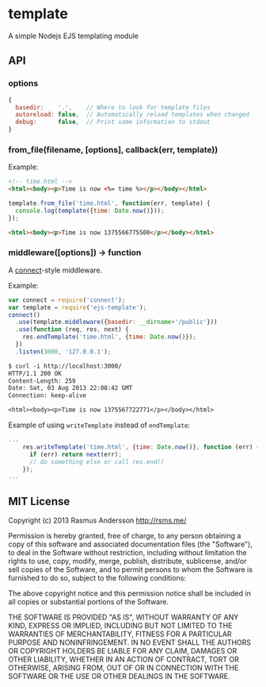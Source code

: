 # template

A simple Nodejs EJS templating module

## API

### options

```js
{
  basedir:    '.',    // Where to look for template files
  autoreload: false,  // Automatically reload templates when changed
  debug:      false,  // Print some information to stdout
}
```

### from_file(filename, [options], callback(err, template))

Example:

```html
<!-- time.html -->
<html><body><p>Time is now <%= time %></p></body></html>
```

```js
template.from_file('time.html', function(err, template) {
  console.log(template({time: Date.now()}));
});
```

```html
<html><body><p>Time is now 1375566775500</p></body></html>
```

### middleware([options]) -> function

A [connect](https://github.com/senchalabs/connect)-style middleware.

Example:

```js
var connect = require('connect');
var template = require('ejs-template');
connect()
  .use(template.middleware({basedir: __dirname+'/public'}))
  .use(function (req, res, next) {
    res.endTemplate('time.html', {time: Date.now()});
  })
  .listen(3000, '127.0.0.1');
```

```txt
$ curl -i http://localhost:3000/
HTTP/1.1 200 OK
Content-Length: 259
Date: Sat, 03 Aug 2013 22:08:42 GMT
Connection: keep-alive

<html><body><p>Time is now 1375567722771</p></body></html>
```

Example of using `writeTemplate` instead of `endTemplate`:

```js
...
    res.writeTemplate('time.html', {time: Date.now()}, function (err) {
      if (err) return next(err);
      // do something else or call res.end()
    });
...
```

## MIT License

Copyright (c) 2013 Rasmus Andersson <http://rsms.me/>

Permission is hereby granted, free of charge, to any person obtaining a copy
of this software and associated documentation files (the "Software"), to deal
in the Software without restriction, including without limitation the rights
to use, copy, modify, merge, publish, distribute, sublicense, and/or sell
copies of the Software, and to permit persons to whom the Software is
furnished to do so, subject to the following conditions:

The above copyright notice and this permission notice shall be included in
all copies or substantial portions of the Software.

THE SOFTWARE IS PROVIDED "AS IS", WITHOUT WARRANTY OF ANY KIND, EXPRESS OR
IMPLIED, INCLUDING BUT NOT LIMITED TO THE WARRANTIES OF MERCHANTABILITY,
FITNESS FOR A PARTICULAR PURPOSE AND NONINFRINGEMENT. IN NO EVENT SHALL THE
AUTHORS OR COPYRIGHT HOLDERS BE LIABLE FOR ANY CLAIM, DAMAGES OR OTHER
LIABILITY, WHETHER IN AN ACTION OF CONTRACT, TORT OR OTHERWISE, ARISING FROM,
OUT OF OR IN CONNECTION WITH THE SOFTWARE OR THE USE OR OTHER DEALINGS IN
THE SOFTWARE.
